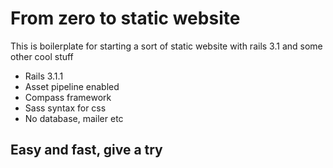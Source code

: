# From zero to static website
This is boilerplate for starting a sort of static website with rails 3.1 and some other cool stuff

- Rails 3.1.1
- Asset pipeline enabled
- Compass framework
- Sass syntax for css
- No database, mailer etc

## Easy and fast, give a try
